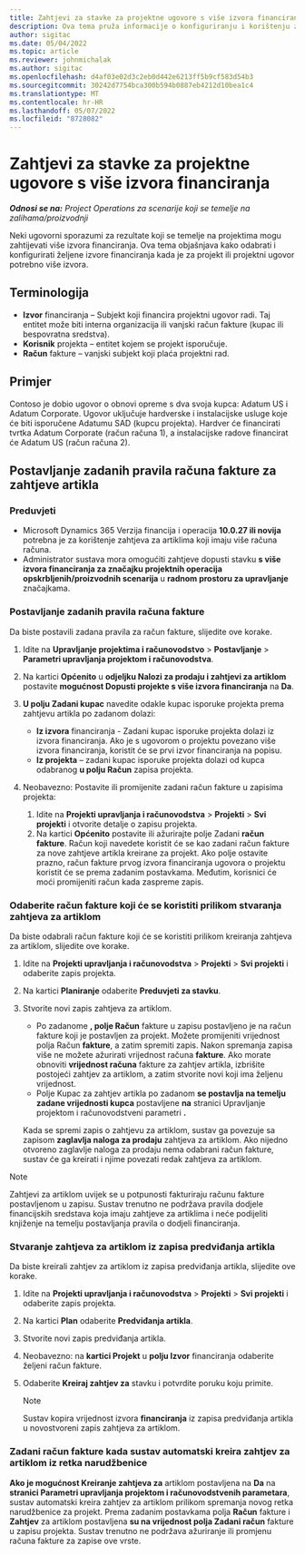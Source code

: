 ```yaml
---
title: Zahtjevi za stavke za projektne ugovore s više izvora financiranja
description: Ova tema pruža informacije o konfiguriranju i korištenju zahtjeva za artiklima s više izvora financiranja.
author: sigitac
ms.date: 05/04/2022
ms.topic: article
ms.reviewer: johnmichalak
ms.author: sigitac
ms.openlocfilehash: d4af03e02d3c2eb0d442e6213ff5b9cf583d54b3
ms.sourcegitcommit: 30242d7754bca300b594b0887eb4212d10bea1c4
ms.translationtype: MT
ms.contentlocale: hr-HR
ms.lasthandoff: 05/07/2022
ms.locfileid: "8728082"
---
```

# <a name="item-requirements-for-project-contracts-with-multiple-funding-sources"></a>Zahtjevi za stavke za projektne ugovore s više izvora financiranja

_**Odnosi se na:** Project Operations za scenarije koji se temelje na zalihama/proizvodnji_

Neki ugovorni sporazumi za rezultate koji se temelje na projektima mogu zahtijevati više izvora financiranja. Ova tema objašnjava kako odabrati i konfigurirati željene izvore financiranja kada je za projekt ili projektni ugovor potrebno više izvora.

## <a name="terminology"></a>Terminologija

- **Izvor** financiranja – Subjekt koji financira projektni ugovor radi. Taj entitet može biti interna organizacija ili vanjski račun fakture (kupac ili bespovratna sredstva).
- **Korisnik** projekta – entitet kojem se projekt isporučuje.
- **Račun** fakture – vanjski subjekt koji plaća projektni rad.

## <a name="example"></a>Primjer

Contoso je dobio ugovor o obnovi opreme s dva svoja kupca: Adatum US i Adatum Corporate. Ugovor uključuje hardverske i instalacijske usluge koje će biti isporučene Adatumu SAD (kupcu projekta). Hardver će financirati tvrtka Adatum Corporate (račun računa 1), a instalacijske radove financirat će Adatum US (račun računa 2).

## <a name="set-up-invoice-account-defaulting-rules-for-item-requirements"></a>Postavljanje zadanih pravila računa fakture za zahtjeve artikla

### <a name="prerequisites"></a>Preduvjeti

- Microsoft Dynamics 365 Verzija financija i operacija **10.0.27 ili novija** potrebna je za korištenje zahtjeva za artiklima koji imaju više računa računa.
- Administrator sustava mora omogućiti zahtjeve dopusti stavku **s više izvora financiranja za značajku projektnih operacija opskrbljenih/proizvodnih scenarija** u **radnom prostoru za upravljanje** značajkama.

### <a name="set-up-the-invoice-account-defaulting-rules"></a>Postavljanje zadanih pravila računa fakture

Da biste postavili zadana pravila za račun fakture, slijedite ove korake.

1. Idite na **Upravljanje projektima i računovodstvo** \> **Postavljanje** \> **Parametri upravljanja projektom i računovodstva**.
1. Na kartici **Općenito** u **odjeljku Nalozi za prodaju i zahtjevi za artiklom** postavite **mogućnost Dopusti projekte s više izvora financiranja** na **Da**.
1. **U polju Zadani kupac** navedite odakle kupac isporuke projekta prema zahtjevu artikla po zadanom dolazi:

    - **Iz izvora** financiranja - Zadani kupac isporuke projekta dolazi iz izvora financiranja. Ako je s ugovorom o projektu povezano više izvora financiranja, koristit će se prvi izvor financiranja na popisu.
    - **Iz projekta** – zadani kupac isporuke projekta dolazi od kupca odabranog **u polju Račun** zapisa projekta.

1. Neobavezno: Postavite ili promijenite zadani račun fakture u zapisima projekta:

    1. Idite na **Projekti upravljanja i računovodstva** \> **Projekti** \> **Svi projekti** i otvorite detalje o zapisu projekta.
    2. Na kartici **Općenito** postavite ili ažurirajte polje Zadani **račun fakture**. Račun koji navedete koristit će se kao zadani račun fakture za nove zahtjeve artikla kreirane za projekt. Ako polje ostavite prazno, račun fakture prvog izvora financiranja ugovora o projektu koristit će se prema zadanim postavkama. Međutim, korisnici će moći promijeniti račun kada zaspreme zapis.

### <a name="select-the-invoice-account-to-use-when-you-create-an-item-requirement"></a>Odaberite račun fakture koji će se koristiti prilikom stvaranja zahtjeva za artiklom

Da biste odabrali račun fakture koji će se koristiti prilikom kreiranja zahtjeva za artiklom, slijedite ove korake.

1. Idite na **Projekti upravljanja i računovodstva** \> **Projekti** \> **Svi projekti** i odaberite zapis projekta.
1. Na kartici **Planiranje** odaberite **Preduvjeti za stavku**.
1. Stvorite novi zapis zahtjeva za artiklom.

    - Po zadanome **, polje Račun** fakture u zapisu postavljeno je na račun fakture koji je postavljen za projekt. Možete promijeniti vrijednost polja Račun **fakture**, a zatim spremiti zapis. Nakon spremanja zapisa više ne možete ažurirati vrijednost računa **fakture**. Ako morate obnoviti **vrijednost računa** fakture za zahtjev artikla, izbrišite postojeći zahtjev za artiklom, a zatim stvorite novi koji ima željenu vrijednost.
    - Polje Kupac za zahtjev artikla po zadanom **se postavlja na temelju zadane vrijednosti kupca** postavljene **na** stranici Upravljanje projektom i računovodstveni parametri **.**

    Kada se spremi zapis o zahtjevu za artiklom, sustav ga povezuje sa zapisom **zaglavlja naloga za prodaju** zahtjeva za artiklom. Ako nijedno otvoreno zaglavlje naloga za prodaju nema odabrani račun fakture, sustav će ga kreirati i njime povezati redak zahtjeva za artiklom.

> [!NOTE]
> Zahtjevi za artiklom uvijek se u potpunosti fakturiraju računu fakture postavljenom u zapisu. Sustav trenutno ne podržava pravila dodjele financijskih sredstava koja imaju zahtjeve za artiklima i neće podijeliti knjiženje na temelju postavljanja pravila o dodjeli financiranja.

### <a name="create-an-item-requirement-from-an-item-forecast-record"></a>Stvaranje zahtjeva za artiklom iz zapisa predviđanja artikla

Da biste kreirali zahtjev za artiklom iz zapisa predviđanja artikla, slijedite ove korake.

1. Idite na **Projekti upravljanja i računovodstva** \> **Projekti** \> **Svi projekti** i odaberite zapis projekta.
1. Na kartici **Plan** odaberite **Predviđanja artikla**.
1. Stvorite novi zapis predviđanja artikla.
1. Neobavezno: na **kartici Projekt** u **polju Izvor** financiranja odaberite željeni račun fakture.
1. Odaberite **Kreiraj zahtjev za** stavku i potvrdite poruku koju primite.

    > [!NOTE]
    > Sustav kopira vrijednost izvora **financiranja** iz zapisa predviđanja artikla u novostvoreni zapis zahtjeva za artiklom.

### <a name="default-invoice-account-when-the-system-automatically-creates-an-item-requirement-from-a-purchase-order-line"></a>Zadani račun fakture kada sustav automatski kreira zahtjev za artiklom iz retka narudžbenice

**Ako je mogućnost Kreiranje zahtjeva za** artiklom postavljena na **Da** na **stranici Parametri upravljanja projektom i računovodstvenih parametara**, sustav automatski kreira zahtjev za artiklom prilikom spremanja novog retka narudžbenice za projekt. Prema zadanim postavkama polja **Račun** fakture i **Zahtjev** za artiklom postavljena **su na vrijednost polja Zadani račun** fakture u zapisu projekta. Sustav trenutno ne podržava ažuriranje ili promjenu računa fakture za zapise ove vrste.
